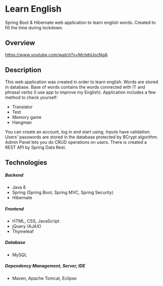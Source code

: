 # Learn English
Spring Boot &amp; Hibernate web application to learn english words. Created to fill the time during lockdown.
## Overview
https://www.youtube.com/watch?v=McIebUocNqA
## Description
This web application was created in order to learn english.  Words are stored in database. 
Base of words contains the words connected with IT and phrasal verbs (I use app to improve my English).
Application includes a few method to check yourself: 
 * Translator
 * Test
 * Memory game
 * Hangman
 
You can create an account, log in and start using.
Inputs have validation. Users' passwords are stored in the database protected by BCrypt algorithm.
Admin Panel lets you do CRUD operations on users. 
There is created a REST API by Spring Data Rest. 

## Technologies
##### Backend
* Java 8 
* Spring (Spring Boot, Spring MVC, Spring Security)
* Hibernate
##### Frontend
* HTML, CSS, JavaScript
* jQuery (AJAX)
* Thymeleaf
##### Database
* MySQL
##### Dependency Management, Server, IDE
* Maven, Apache Tomcat, Eclipse
